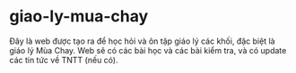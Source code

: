 # giao-ly-mua-chay
Đây là web được tạo ra để học hỏi và ôn tập giáo lý các khối, đặc biệt là giáo lý Mùa Chay. Web sẽ có các bài học và các bài kiểm tra, và có update các tin tức về TNTT (nếu có).
